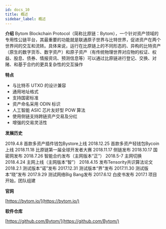 ```yaml
---
id: docs_10
title: 概述
sidebar_label: 概述
---
```


**介绍**
Bytom Blockchain Protocol（简称比原链：Bytom），一个针对资产领域的专用性公链平台，其最重要的功能就是联通原子世界与比特世界，促进资产在两个世界间的交互和流转。具体来说，运行在比原链上的不同形态的、异构的比特资产（原生的数字货币、数字资产）和原子资产（有传统物理世界对应物的权证、权益、股息、债券、情报资讯、预测信息等）可以通过比原链进行登记、交换、对赌、和基于合约的更具复杂性的交互操作

**特点**

- 与比特币 UTXO 的设计兼容
- 通用地址格式
- 支持国密标准
- 资产命名采用 ODIN 标识
- 人工智能 ASIC 芯片友好型 POW 算法
- 使用侧链支持跨链资产交易及分红
- 增强的交易灵活性

**发展历史**

2019.4.8 首款多资产插件钱包Bystore上线
2018.12.25 首款多资产轻钱包Bycoin上线
2018.11.18 比原链第一届全球开发者大赛
2018.11.17 侧链发布
2018.10.17 国密网发布
2018.7.26 智能合约发布（主网版本“正”）
2018.5-7 主网切换
2018.4.24 主网上线（主网版本“智”）
2018.4.15 发布Tensority共识算法论文
2018.2.1 测试版本“诺”发布
2017.12.31 测试版本“界”发布
2017.11.30 测试版本“晓”发布
2017.9.29 测试网络Big Bang发布
2017.6.12 白皮书发布
2017.1 项目开始，团队组建

**官网**

[https://bytom.io/](https://bytom.io/)

**软件仓库**

[https://github.com/Bytom/](https://github.com/Bytom/)

